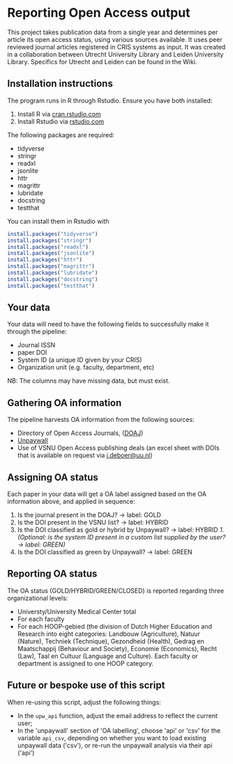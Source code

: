 # Reporting Open Access output

This project takes publication data from a single year and determines per article its open access status, using various sources available. It uses peer reviewed journal articles registered in CRIS systems as input. It was created in a collaboration between Utrecht University Library and Leiden University Library. Specifics for Utrecht and Leiden can be found in the Wiki.

## Installation instructions
The program runs in R through Rstudio. Ensure you have both installed:
1. Install R via [cran.rstudio.com](https://cran.rstudio.com/)
1. Install Rstudio via [rstudio.com](https://www.rstudio.com/products/rstudio/download/#download)

The following packages are required:
- tidyverse
- stringr
- readxl
- jsonlite
- httr
- magrittr
- lubridate
- docstring
- testthat

You can install them in Rstudio with
```r
install.packages("tidyverse")
install.packages("stringr")
install.packages("readxl")
install.packages("jsonlite")
install.packages("httr")
install.packages("magrittr")
install.packages("lubridate")
install.packages("docstring")
install.packages("testthat")
```

## Your data
Your data will need to have the following fields to successfully make it through the pipeline:
- Journal ISSN
- paper DOI
- System ID (a unique ID given by your CRIS)
- Organization unit (e.g. faculty, department, etc)

NB: The columns may have missing data, but must exist.

## Gathering OA information
The pipeline harvests OA information from the following sources:
- Directory of Open Access Journals, ([DOAJ](http://doaj.org/))
- [Unpaywall](http://unpaywall.org/)
- Use of VSNU Open Access publishing deals (an excel sheet with DOIs that is available on request via j.deboer@uu.nl)

## Assigning OA status
Each paper in your data will get a OA label assigned based on the OA information above, and applied in sequence:

1. Is the journal present in the DOAJ? -> label: GOLD
1. Is the DOI present in the VSNU list? -> label: HYBRID
1. Is the DOI classified as gold or hybrid by Unpaywall? -> label: HYBRID
*1. (Optional: is the system ID present in a custom list supplied by the user? -> label: GREEN)*
1. Is the DOI classified as green by Unpaywall? -> label: GREEN

## Reporting OA status

The OA status (GOLD/HYBRID/GREEN/CLOSED) is reported regarding three organizational levels:  
- Universty/University Medical Center total  
- For each faculty  
- For each HOOP-gebied (the division of Dutch Higher Education and Research into eight categories: Landbouw (Agriculture), Natuur (Nature), Techniek (Technique), Gezondheid (Health), Gedrag en Maatschappij (Behaviour and Society), Economie (Economics), Recht (Law), Taal en Cultuur (Language and Culture). Each faculty or department is assigned to one HOOP category. 

## Future or bespoke use of this script
When re-using this script, adjust the following things:

- In the `upw_api` function, adjust the email address to reflect the current user; 
- In the 'unpaywall' section of 'OA labelling', choose 'api' or 'csv' for the variable `api_csv`, depending on whether you want to load existing unpaywall data ('csv'), or re-run the unpaywall analysis via their api ('api')


